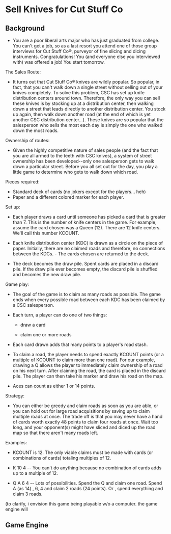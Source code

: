 # Sell Knives for Cut Stuff Co

## Background

- You are a poor liberal arts major who has just graduated from college. You can't get a job, so as a last resort you attend one of those group interviews for Cut Stuff Co®, purveyor of fine slicing and dicing instruments. Congratulations! You (and everyone else you interviewed with) was offered a job! You start tomorrow.

The Sales Route:

- It turns out that Cut Stuff Co® knives are wildly popular. So popular, in fact, that you can't walk down a single street without selling out of your knives completely. To solve this problem, CSC has set up knife distribution centers around town. Therefore, the only way you can sell these knives is by stocking up at a distribution center, then walking down a street that leads directly to another distribution center. You stock up again, then walk down another road (at the end of which is yet another CSC distribution center...). These knives are so popular that the salesperson who sells the most each day is simply the one who walked down the most roads.

Ownership of routes:

- Given the highly competitive nature of sales people (and the fact that you are all armed to the teeth with CSC knives), a system of street ownership has been developed--only one salesperson gets to walk down a particular street. Before you all set out for the day, you play a little game to determine who gets to walk down which road.

Pieces required:

- Standard deck of cards (no jokers except for the players... heh)  
- Paper and a different colored marker for each player.  

Set up:

- Each player draws a card until someone has picked a card that is greater than 7. This is the number of knife centers in the game. For example, assume the card chosen was a Queen (12). There are 12 knife centers. We'll call this number KCOUNT.

- Each knife distribution center (KDC) is drawn as a circle on the piece of paper. Initially, there are no claimed roads and therefore, no connections between the KDCs.  - The cards chosen are returned to the deck. 

- The deck becomes the draw pile. Spent cards are placed in a discard pile. If the draw pile ever becomes empty, the discard pile is shuffled and becomes the new draw pile.

Game play:

- The goal of the game is to claim as many roads as possible. The game ends when every possible road between each KDC has been claimed by a CSC salesperson. 
- Each turn, a player can do one of two things:  

  - draw a card  
  
  - claim one or more roads

- Each card drawn adds that many points to a player's road stash.  

- To claim a road, the player needs to spend exactly KCOUNT points (or a multiple of KCOUNT to claim more than one road). For our example, drawing a Q allows the player to immediately claim ownership of a road on his next turn. After claiming the road, the card is placed in the discard pile. The player can then take his marker and draw his road on the map.

- Aces can count as either 1 or 14 points.

Strategy:  

- You can either be greedy and claim roads as soon as you are able, or you can hold out for large road acquisitions by saving up to claim multiple roads at once. The trade off is that you may never have a hand of cards worth exactly 48 points to claim four roads at once. Wait too long, and your opponent(s) might have sliced and diced up the road map so that there aren't many roads left.

Examples:  

- KCOUNT is 12. The only viable claims must be made with cards (or combinations of cards) totaling multiples of 12.  

- K 10 4 -- You can't do anything because no combination of cards adds up to a multiple of 12. 

- Q A 6 4 -- Lots of possibilities. Spend the Q and claim one road. Spend A (as 14) , 6, 4 and claim 2 roads (24 points). Or , spend everything and claim 3 roads.

(to clarify, i envision this game being playable w/o a computer. the game engine will

## Game Engine

